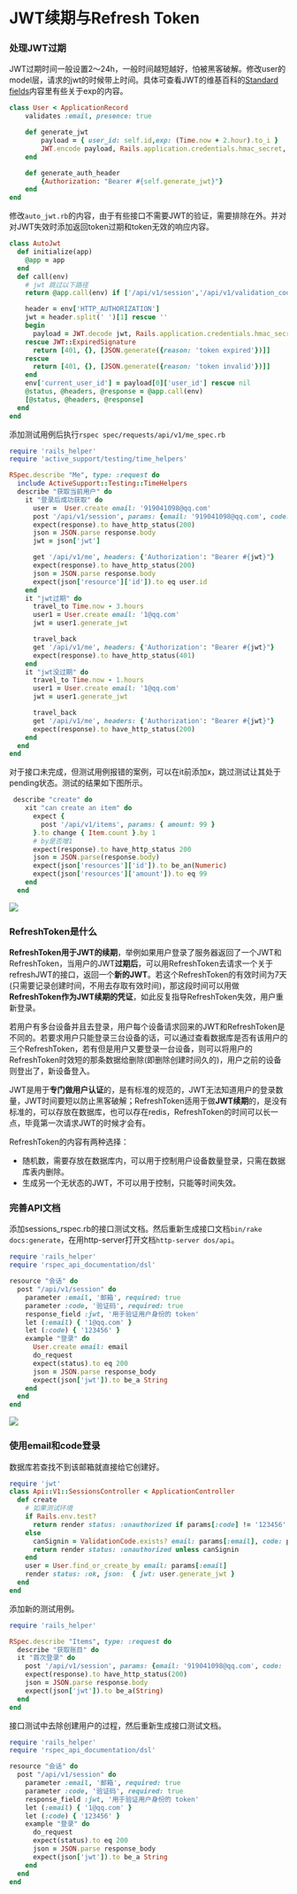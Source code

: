 # JWT续期与Refresh Token

### 处理JWT过期
JWT过期时间一般设置2～24h，一般时间越短越好，怕被黑客破解。修改user的model层，请求的jwt的时候带上时间。具体可查看JWT的维基百科的[Standard fields](https://en.wikipedia.org/wiki/JSON_Web_Token)内容里有些关于exp的内容。

```ruby
class User < ApplicationRecord
    validates :email, presence: true

    def generate_jwt
        payload = { user_id: self.id,exp: (Time.now + 2.hour).to_i }
        JWT.encode payload, Rails.application.credentials.hmac_secret, 'HS256'
    end

    def generate_auth_header
        {Authorization: "Bearer #{self.generate_jwt}"}
    end
end
```

修改`auto_jwt.rb`的内容，由于有些接口不需要JWT的验证，需要排除在外。并对对JWT失效时添加返回token过期和token无效的响应内容。

```ruby
class AutoJwt
  def initialize(app)
    @app = app
  end
  def call(env)
    # jwt 跳过以下路径
    return @app.call(env) if ['/api/v1/session','/api/v1/validation_codes'].include? env['PATH_INFO']

    header = env['HTTP_AUTHORIZATION']
    jwt = header.split(' ')[1] rescue ''
    begin
      payload = JWT.decode jwt, Rails.application.credentials.hmac_secret, true, { algorithm: 'HS256' } 
    rescue JWT::ExpiredSignature
      return [401, {}, [JSON.generate({reason: 'token expired'})]]
    rescue
      return [401, {}, [JSON.generate({reason: 'token invalid'})]]
    end
    env['current_user_id'] = payload[0]['user_id'] rescue nil
    @status, @headers, @response = @app.call(env)
    [@status, @headers, @response]
  end
end
```

添加测试用例后执行`rspec spec/requests/api/v1/me_spec.rb`

```ruby
require 'rails_helper'
require 'active_support/testing/time_helpers'

RSpec.describe "Me", type: :request do
  include ActiveSupport::Testing::TimeHelpers
  describe "获取当前用户" do
    it "登录后成功获取" do
      user =  User.create email: '919041098@qq.com'
      post '/api/v1/session', params: {email: '919041098@qq.com', code: '123456'}
      expect(response).to have_http_status(200)
      json = JSON.parse response.body
      jwt = json['jwt']

      get '/api/v1/me', headers: {'Authorization': "Bearer #{jwt}"}
      expect(response).to have_http_status(200)
      json = JSON.parse response.body
      expect(json['resource']['id']).to eq user.id
    end
    it "jwt过期" do
      travel_to Time.now - 3.hours
      user1 = User.create email: '1@qq.com'
      jwt = user1.generate_jwt

      travel_back
      get '/api/v1/me', headers: {'Authorization': "Bearer #{jwt}"}
      expect(response).to have_http_status(401)
    end
    it "jwt没过期" do
      travel_to Time.now - 1.hours
      user1 = User.create email: '1@qq.com'
      jwt = user1.generate_jwt

      travel_back
      get '/api/v1/me', headers: {'Authorization': "Bearer #{jwt}"}
      expect(response).to have_http_status(200)
    end
  end
end
```

对于接口未完成，但测试用例报错的案例，可以在it前添加x，跳过测试让其处于pending状态。测试的结果如下图所示。

```ruby
 describe "create" do
    xit "can create an item" do
      expect {
        post '/api/v1/items', params: { amount: 99 }
      }.to change { Item.count }.by 1
      # by是否增1
      expect(response).to have_http_status 200
      json = JSON.parse(response.body)
      expect(json['resources']['id']).to be_an(Numeric)
      expect(json['resources']['amount']).to eq 99
    end
  end
```

![](https://cdn.nlark.com/yuque/0/2022/png/2749296/1661912885428-b09f1a0f-0c5c-4807-9308-02ef40460465.png)

### RefreshToken是什么
**RefreshToken用于JWT的续期**，举例如果用户登录了服务器返回了一个JWT和RefreshToken，当用户的JWT**过期后**，可以用RefreshToken去请求一个关于refreshJWT的接口，返回一个**新的JWT**。若这个RefreshToken的有效时间为7天(只需要记录创建时间，不用去存取有效时间)，那这段时间可以用做**RefreshToken作为JWT续期的凭证**，如此反复指导RefreshToken失效，用户重新登录。

若用户有多台设备并且去登录，用户每个设备请求回来的JWT和RefreshToken是不同的。若要求用户只能登录三台设备的话，可以通过查看数据库是否有该用户的三个RefreshToken，若有但是用户又要登录一台设备，则可以将用户的RefreshToken时效短的那条数据给删除(即删除创建时间久的)，用户之前的设备则登出了，新设备登入。

JWT是用于**专门做用户认证**的，是有标准的规范的，JWT无法知道用户的登录数量，JWT时间要短以防止黑客破解；RefreshToken适用于做**JWT续期**的，是没有标准的，可以存放在数据库，也可以存在redis，RefreshToken的时间可以长一点，毕竟第一次请求JWT的时候才会有。

RefreshToken的内容有两种选择：

+ 随机数，需要存放在数据库内，可以用于控制用户设备数量登录，只需在数据库表内删除。
+ 生成另一个无状态的JWT，不可以用于控制，只能等时间失效。

### 完善API文档
添加sessions_rspec.rb的接口测试文档。然后重新生成接口文档`bin/rake docs:generate`，在用http-server打开文档`http-server dos/api`。

```ruby
require 'rails_helper'
require 'rspec_api_documentation/dsl'

resource "会话" do
  post "/api/v1/session" do
    parameter :email, '邮箱', required: true
    parameter :code, '验证码', required: true
    response_field :jwt, '用于验证用户身份的 token'
    let (:email) { '1@qq.com' }
    let (:code) { '123456' }
    example "登录" do
      User.create email: email
      do_request
      expect(status).to eq 200
      json = JSON.parse response_body
      expect(json['jwt']).to be_a String
    end
  end
end
```

![](https://cdn.nlark.com/yuque/0/2022/png/2749296/1661913565519-bcc9f54f-8245-4a51-9d76-4172c23fe076.png)

### 使用email和code登录
数据库若查找不到该邮箱就直接给它创建好。

```ruby
require 'jwt'
class Api::V1::SessionsController < ApplicationController
  def create
    # 如果测试环境
    if Rails.env.test?
      return render status: :unauthorized if params[:code] != '123456'
    else 
      canSignin = ValidationCode.exists? email: params[:email], code: params[:code], used_at: nil
      return render status: :unauthorized unless canSignin
    end
    user = User.find_or_create_by email: params[:email]
    render status: :ok, json:  { jwt: user.generate_jwt }
  end
end
```

添加新的测试用例。

```ruby
require 'rails_helper'

RSpec.describe "Items", type: :request do
  describe "获取账目" do
  it "首次登录" do 
    post '/api/v1/session', params: {email: '919041098@qq.com', code: '123456'}
    expect(response).to have_http_status(200)
    json = JSON.parse response.body
    expect(json['jwt']).to be_a(String)
  end
end
```

接口测试中去除创建用户的过程，然后重新生成接口测试文档。

```ruby
require 'rails_helper'
require 'rspec_api_documentation/dsl'

resource "会话" do
  post "/api/v1/session" do
    parameter :email, '邮箱', required: true
    parameter :code, '验证码', required: true
    response_field :jwt, '用于验证用户身份的 token'
    let (:email) { '1@qq.com' }
    let (:code) { '123456' }
    example "登录" do
      do_request
      expect(status).to eq 200
      json = JSON.parse response_body
      expect(json['jwt']).to be_a String
    end
  end
end
```


